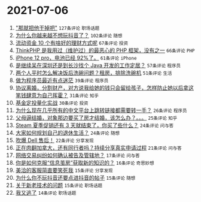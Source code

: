 # 2021-07-06

1. ["那就把他干掉吧"](https://www.v2ex.com/t/787776) `127条评论` `职场话题`
1. [为什么你越来越不想玩抖音了？](https://www.v2ex.com/t/787774) `102条评论` `随想`
1. [流动资金 10 个有啥好的理财方式呢](https://www.v2ex.com/t/787779) `67条评论` `投资`
1. [ThinkPHP 是我用过（维护过）的最恶心的 PHP 框架，没有之一](https://www.v2ex.com/t/787809) `66条评论` `PHP`
1. [iPhone 12 pro，电池已经 92%了。](https://www.v2ex.com/t/787765) `61条评论` `iPhone`
1. [是继续呆在深圳还是到长沙找个 Java 开发的工作定居？](https://www.v2ex.com/t/787884) `57条评论` `程序员`
1. [两个人平时怎么解决饭后洗碗问题？租房，排除洗碗机](https://www.v2ex.com/t/787920) `51条评论` `生活`
1. [做为程序员最近有点迷茫](https://www.v2ex.com/t/787786) `39条评论` `程序员`
1. [协议离婚，分割财产，对方说我给她的钱只会留给孩子，怎样防止她以后拿这笔钱肆意为自己挥霍？](https://www.v2ex.com/t/787784) `31条评论` `知乎`
1. [基金定投量化实战](https://www.v2ex.com/t/787907) `30条评论` `投资`
1. [为什么现在几乎所有的中文平台上跳转链接都需要转一手？](https://www.v2ex.com/t/787858) `26条评论` `程序员`
1. [父母逼结婚，对象那边要买了房才结婚，该怎么办？。。。](https://www.v2ex.com/t/787791) `25条评论` `知乎`
1. [Steam 夏季促销还有 3 天就结束了，你买了些什么？](https://www.v2ex.com/t/787867) `24条评论` `问与答`
1. [大家如何规划自己的退休生活？](https://www.v2ex.com/t/787826) `24条评论` `随想`
1. [吹爆 Dell 售后！](https://www.v2ex.com/t/787805) `22条评论` `分享发现`
1. [正在肉翻加拿大，还有同行者吗？持续分享真实申请过程](https://www.v2ex.com/t/787789) `21条评论` `问与答`
1. [网络交易纠纷如何确认被告及管辖地？](https://www.v2ex.com/t/787843) `17条评论` `问与答`
1. [你是如何克服“信息茧房”获取新的知识的？](https://www.v2ex.com/t/787943) `16条评论` `奇思妙想`
1. [美洽的客服简直要笑死我](https://www.v2ex.com/t/787891) `15条评论` `分享发现`
1. [为什么你不玩抖音还要点进抖音的帖子](https://www.v2ex.com/t/787854) `15条评论` `随想`
1. [关于新老技术的问题](https://www.v2ex.com/t/787796) `15条评论` `职场话题`
1. [我又逃了](https://www.v2ex.com/t/787827) `14条评论` `职场话题`
